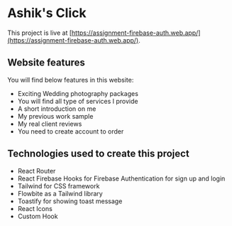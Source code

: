 # Ashik's Click

This project is live at [https://assignment-firebase-auth.web.app/](https://assignment-firebase-auth.web.app/).

## Website features

You will find below features in this website:

* Exciting Wedding photography packages
* You will find all type of services I provide
* A short introduction on me
* My previous work sample
* My real client reviews
* You need to create account to order


## Technologies used to create this project

* React Router
* React Firebase Hooks for Firebase Authentication for sign up and login
* Tailwind for CSS framework
* Flowbite as a Tailwind library
* Toastify for showing toast message
* React Icons
* Custom Hook
